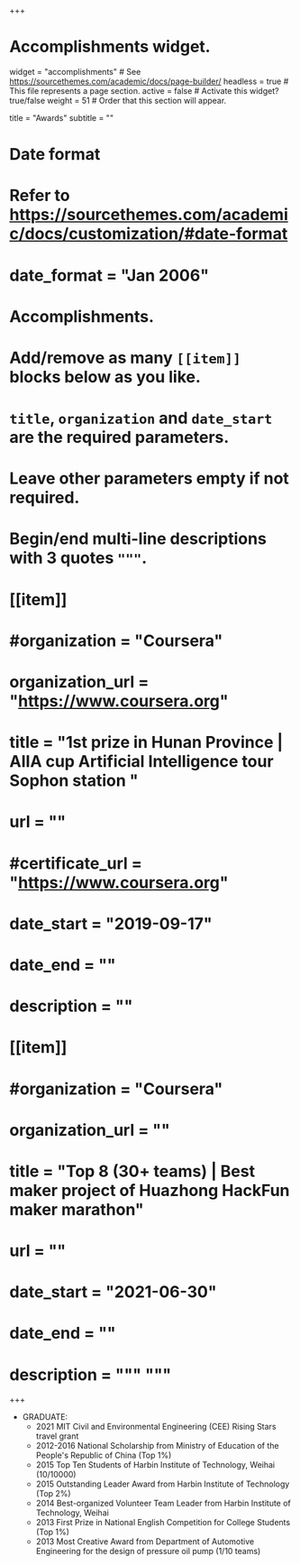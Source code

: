 +++
# Accomplishments widget.
widget = "accomplishments"  # See https://sourcethemes.com/academic/docs/page-builder/
headless = true  # This file represents a page section.
active = false  # Activate this widget? true/false
weight = 51  # Order that this section will appear.

title = "Awards"
subtitle = ""


# Date format
#   Refer to https://sourcethemes.com/academic/docs/customization/#date-format
# date_format = "Jan 2006"

# Accomplishments.
#   Add/remove as many `[[item]]` blocks below as you like.
#   `title`, `organization` and `date_start` are the required parameters.
#   Leave other parameters empty if not required.
#   Begin/end multi-line descriptions with 3 quotes `"""`.
# [[item]]
#  #organization = "Coursera"
#  organization_url = "https://www.coursera.org"
#  title = "1st prize in Hunan Province | AIIA cup Artificial Intelligence tour Sophon station "
#  url = ""
#  #certificate_url = "https://www.coursera.org"
#  date_start = "2019-09-17"
#  date_end = ""
#  description = ""

# [[item]]
#  #organization = "Coursera"
#  organization_url = ""
#  title = "Top 8 (30+ teams) | Best maker project of Huazhong HackFun maker marathon"
#  url = ""
# date_start = "2021-06-30"
#  date_end = ""
# description = """ """
+++
- GRADUATE:
    - 2021 MIT Civil and Environmental Engineering (CEE) Rising Stars travel grant
    - 2012-2016 National Scholarship from Ministry of Education of the People's Republic of China (Top 1%)
    - 2015      Top Ten Students of Harbin Institute of Technology, Weihai (10/10000)
    - 2015      Outstanding Leader Award from Harbin Institute of Technology (Top 2%)
    - 2014      Best-organized Volunteer Team Leader from Harbin Institute of Technology, Weihai
    - 2013      First Prize in National English Competition for College Students (Top 1%)
    - 2013      Most Creative Award from Department of Automotive Engineering for the design of pressure oil pump (1/10 teams)